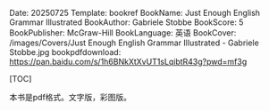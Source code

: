 Date: 20250725
Template: bookref
BookName: Just Enough English Grammar Illustrated
BookAuthor: Gabriele Stobbe
BookScore: 5
BookPublisher: McGraw-Hill
BookLanguage: 英语
BookCover: /images/Covers/Just Enough English Grammar Illustrated - Gabriele Stobbe.jpg
bookpdfdownload: https://pan.baidu.com/s/1h6BNkXtXvUT1sLqibtR43g?pwd=mf3g



[TOC]

本书是pdf格式。文字版，彩图版。

